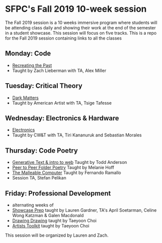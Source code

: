 # SFPC's Fall 2019 10-week session

The Fall 2019 session is a 10 weeks immersive program where students will be attending class daily and showing their work at the end of the semester in a student showcase. This session will focus on five tracks. This is a repo for the Fall 2019 session containing links to all the classes

## Monday: Code 
* [Recreating the Past](https://github.com/ofZach/RTP_SFPC_FALL19) 
* Taught by Zach Lieberman with TA, Alex Miller

## Tuesday: Critical Theory
* [Dark Matters](https://github.com/0ld-h3ad/DarkMatters-Fall2019) 
* Taught by American Artist with TA, Tsige Tafesse

## Wednesday: Electronics & Hardware 
* [Electronics](https://docs.google.com/document/d/17PRhclGgFbqxA5pby3-XkEjNNuzww78ieZB8ZJYI38g/edit) 
* Taught by CW&T with TA, Tiri Kananuruk and Sebastian Morales 

## Thursday: Code Poetry 
* [Generative Text & intro to web](https://github.com/toddwords/SFPC-Code-Poetry-F19) Taught by Todd Anderson
* [Peer to Peer Folder Poetry](https://github.com/melaniehoff/Peer-to-Peer-Folder-Poetry) Taught by Melanie Hoff
* [The Malleable Computer](https://github.com/fernandoramallo/sfpc-malleable-computer-fall-2019) Taught by Fernando Ramallo
* Session TA, Stefan Pelikan

## Friday: Professional Development 
* alternating weeks of
* [Showcase Prep](https://github.com/poohlaga/Showcase-Class---SFPC-Fall-2018) taught by Lauren Gardner, TA's April Soetarman, Celine Wong Katzman & Galen Macdonald
* [Drawing Drawing](https://github.com/tchoi8/drawingdrawing) taught by Taeyoon Choi 
* [Artists Toolkit](https://github.com/tchoi8/ArtistsToolkit) taught by Taeyoon Choi 

This session will be organized by Lauren and Zach.
